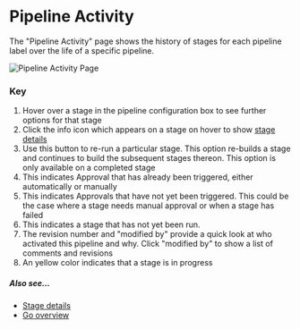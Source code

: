 # Pipeline Activity

The "Pipeline Activity" page shows the history of stages for each pipeline label over the life of a specific pipeline.

![Pipeline Activity Page](../resources/images/PipelineActivity.png)

### Key

1.  Hover over a stage in the pipeline configuration box to see further options for that stage
2.  Click the info icon which appears on a stage on hover to show [stage details](../navigation/stage_details_page.md)
3.  Use this button to re-run a particular stage. This option re-builds a stage and continues to build the subsequent stages thereon. This option is only available on a completed stage
4.  This indicates Approval that has already been triggered, either automatically or manually
5.  This indicates Approvals that have not yet been triggered. This could be the case where a stage needs manual approval or when a stage has failed
6.  This indicates a stage that has not yet been run.
7.  The revision number and "modified by" provide a quick look at who activated this pipeline and why. Click "modified by" to show a list of comments and revisions
8.  An yellow color indicates that a stage is in progress

##### Also see...

-   [Stage details](../navigation/stage_details_page.md)
-   [Go overview](../introduction/concepts_in_go.md)
